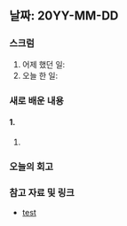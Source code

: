 ## 날짜: 20YY-MM-DD

### 스크럼
1. 어제 했던 일: 
2. 오늘 한 일: 

### 새로 배운 내용
#### 1. 
1. 


### 오늘의 회고
> 

### 참고 자료 및 링크
- [test](https://numpy.org/doc/stable/user/absolute_beginners.html)